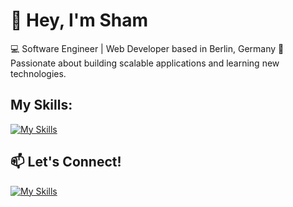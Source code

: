 # 👋 Hey, I'm Sham

💻 Software Engineer | Web Developer based in Berlin, Germany
🚀 Passionate about building scalable applications and learning new technologies.  
## My Skills:


  [![My Skills](https://skillicons.dev/icons?i=js,html,css,react,github,git,vscode)](https://skillicons.dev)

## 📫 Let's Connect!  

 [![My Skills](https://skillicons.dev/icons?i=linkedin)](https://linkedin.com/in/sham-dowaji)


